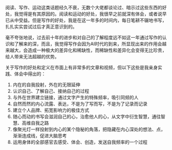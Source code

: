 阅读、写作、运动这类话题经久不衰，无数个大佬都谈论过、暗示过这些东西的好处，我觉得是有其原因的。阅读和运动的好处，我很早之前就深有体会，或者说早已从中受益。但是写作的好处，我是在这一年多的时间内，每日笔耕不辍地书写，扎扎实实尝试过后才真正意识到的。

毫不夸张地说，过去前十年的进步和对自己的了解程度远不如这一年通过写作的认识和了解来的深，而且，我觉得写作会因为AI时代的到来，所显现出来的作用会越来越大，会造成一种极大的差异化和稀缺性，而稀缺性和差异化会变得无比珍贵，给人带来无法超越的优势。

关于写作的好处和定义在市面上有非常多的文章和视频，但以下这些是我亲身实践、体会中得出的：

1. 内在的自我投射，外在的无限延伸
2. 认识自己、了解自己、接纳自己的过程
3. 与外在世界建立链接，通过文字产生的特殊频率，吸引同频的人
4. 自然而然的内心流露、表达，不是为了写而写，不是为了记录而记录
5. 建立个人品牌、拓宽影响力的极佳方式
6. 随心而动的书写会滋润自己的心，治愈他人的心，从文字中衍生智慧，通往智慧、高维自我之路
7. 像聚光灯一样投射到内心的某个隐秘的角落，把隐藏在内心深处的想法、点，渐渐连成线，促进大脑思考
8. 运用身体的全部感官去感受、体会、创造，发送自我频率的一个过程